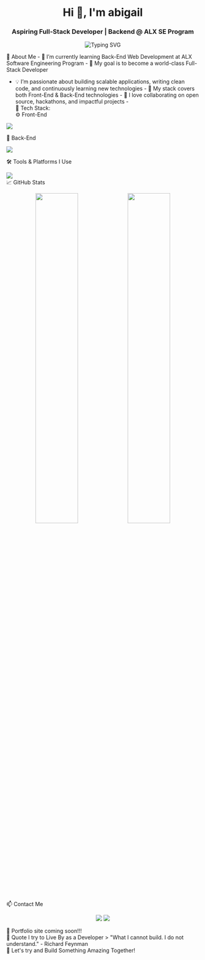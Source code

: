 <!-- Banner -->
<h1 align="center">Hi 👋, I'm abigail</h1>
<h3 align="center">Aspiring Full-Stack Developer | Backend @ ALX SE Program</h3>

<p align="center">
  <img
    src="https://readme-typing-svg.demolab.com?font=Fira+Code&pause=1000&color=00F7FF&width=435&lines=Back-End+Engineer+In+Training;Future+Full-Stack+App+Developer;Passionate+about+clean+code+%26+scalable+systems"
    alt="Typing SVG"
  />
</p>

🚀 About Me - 🌱 I’m currently learning Back-End Web Development at ALX Software
Engineering Program - 🎯 My goal is to become a world-class Full-Stack Developer
- 💡 I’m passionate about building scalable applications, writing clean code,
and continuously learning new technologies - 📌 My stack covers both Front-End &
Back-End technologies - 🤝 I love collaborating on open source, hackathons, and
impactful projects - <br/>🧰 Tech Stack:<br />
⚙️ Front-End


<img src="https://skillicons.dev/icons?i=html,css,js,react,tailwind" /> <br />

🔧 Back-End


<img src="https://skillicons.dev/icons?i=python,django,java,spring,flask" />
<br />

🛠 Tools & Platforms I Use

<img
  src="https://skillicons.dev/icons?i=git,github,docker,vscode"
/>
<br />
📈 GitHub Stats

<p align="center">
  <img
    src="https://github-readme-stats.vercel.app/api?username=codeincrazyy&show_icons=true&theme=tokyonight&hide_border=true"
    width="47%"
  />
  <img
    src="https://github-readme-streak-stats.herokuapp.com/?user=codeincrazyy&theme=tokyonight&hide_border=true"
    width="47%"
  />
</p>

📫 Contact Me

<p align="center">
  <a href="mailto:abiagiltrycode@gmail.com"
    ><img
      src="https://img.shields.io/badge/Email-%23EA4335?style=for-the-badge&logo=gmail&logoColor=white"
  /></a>
  <a href="https://www.linkedin.com/in/abigail-wondessen-08b89934a/"
    ><img
      src="https://img.shields.io/badge/LinkedIn-%230077B5?style=for-the-badge&logo=linkedin&logoColor=white"
  /></a>
</p>

🚧 Portfolio site coming soon!!! <br />
🧭 Quote I try to Live By as a Developer > "What I cannot build. I do not understand." - Richard Feynman </br>
🎯 Let's try and Build Something Amazing Together!
